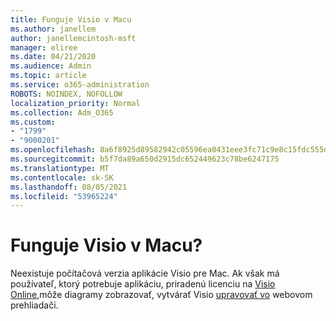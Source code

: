 ```yaml
---
title: Funguje Visio v Macu
ms.author: janellem
author: janellemcintosh-msft
manager: eliree
ms.date: 04/21/2020
ms.audience: Admin
ms.topic: article
ms.service: o365-administration
ROBOTS: NOINDEX, NOFOLLOW
localization_priority: Normal
ms.collection: Adm_O365
ms.custom:
- "1799"
- "9000201"
ms.openlocfilehash: 8a6f8925d89582942c05596ea0431eee3fc71c9e8c15fdc555dbbeaa7790d976
ms.sourcegitcommit: b5f7da89a650d2915dc652449623c78be6247175
ms.translationtype: MT
ms.contentlocale: sk-SK
ms.lasthandoff: 08/05/2021
ms.locfileid: "53965224"
---
```

# <a name="does-visio-work-on-a-mac"></a>Funguje Visio v Macu?

Neexistuje počítačová verzia aplikácie Visio pre Mac. Ak však má používateľ, ktorý potrebuje aplikáciu, priradenú licenciu na [Visio Online,](https://docs.microsoft.com/microsoft-365/admin/add-users/add-users)môže diagramy zobrazovať, vytvárať Visio [upravovať vo](https://support.office.com/article/06f04845-91b8-4e8f-881f-a43c970735fc?wt.mc_id=OfficeAdm_ClientDIA_Alchemy1799) webovom prehliadači.
  
  